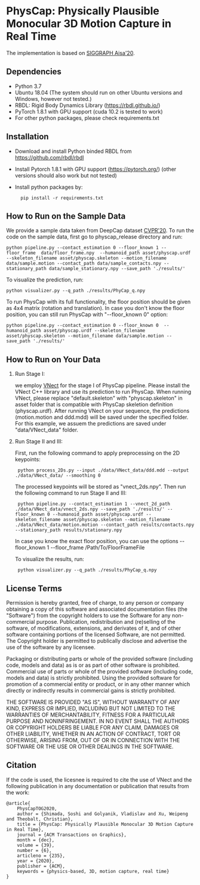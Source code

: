 # PhysCap: Physically Plausible Monocular 3D Motion Capture in Real Time
The implementation is based on [SIGGRAPH Aisa'20](https://vcai.mpi-inf.mpg.de/projects/PhysCap/). 
 
## Dependencies
- Python 3.7
- Ubuntu 18.04 (The system should run on other Ubuntu versions and Windows, however not tested.)
- RBDL: Rigid Body Dynamics Library (https://rbdl.github.io/)
- PyTorch 1.8.1 with GPU support (cuda 10.2 is tested to work)
- For other python packages, please check requirements.txt

## Installation
- Download and install Python binded RBDL from  https://github.com/rbdl/rbdl
- Install Pytorch 1.8.1 with GPU support (https://pytorch.org/) (other versions should also work but not tested)
- Install python packages by:

		pip install -r requirements.txt

## How to Run on the Sample Data
We provide a sample data taken from DeepCap dataset [CVPR'20](https://people.mpi-inf.mpg.de/~mhaberma/projects/2020-cvpr-deepcap/). To run the code on the sample data, first go to physcap_release directory and run:

    python pipeline.py --contact_estimation 0 --floor_known 1 --floor_frame  data/floor_frame.npy  --humanoid_path asset/physcap.urdf --skeleton_filename asset/physcap.skeleton --motion_filename data/sample.motion --contact_path data/sample_contacts.npy --stationary_path data/sample_stationary.npy --save_path './results/'

To visualize the prediction, run:

    python visualizer.py --q_path ./results/PhyCap_q.npy

To run PhysCap with its full functionality, the floor position should be given as 4x4 matrix (rotation and translation). In case you don't know the floor position, you can still run PhysCap with "--floor_known 0" option:

    python pipeline.py --contact_estimation 0 --floor_known 0  --humanoid_path asset/physcap.urdf --skeleton_filename asset/physcap.skeleton --motion_filename data/sample.motion --save_path './results/'

## How to Run on Your Data

1) Run Stage I: 

	we employ [VNect](http://gvv.mpi-inf.mpg.de/projects/VNect/) for the stage I of PhysCap pipeline.  Please install the VNect C++ library and use its prediction to run PhysCap. When running VNect, please replace "default.skeleton" with "physcap.skeleton" in asset folder that is compatible with PhysCap skeletion definition (physcap.urdf). After running VNect on your sequence, the predictions (motion.motion and ddd.mdd) will be saved under the specified folder. For this example, we assuem the predictions are saved under "data/VNect_data" folder.

2) Run Stage II and III:
	
	First, run the following command to apply preprocessing on the 2D keypoints:

		python process_2Ds.py --input ./data/VNect_data/ddd.mdd --output ./data/VNect_data/ --smoothing 0

	The processed keypoints will be stored as "vnect_2ds.npy". Then run the following command to run Stage II and III:
		
		python pipeline.py --contact_estimation 1 --vnect_2d_path ./data/VNect_data/vnect_2ds.npy --save_path './results/' --floor_known 0 --humanoid_path asset/physcap.urdf --skeleton_filename asset/physcap.skeleton --motion_filename ./data/VNect_data/motion.motion --contact_path results/contacts.npy --stationary_path results/stationary.npy  
	In case you know the exact floor position, you can use the options --floor_known 1 --floor_frame /Path/To/FloorFrameFile

	To visualize the results, run:

		python visualizer.py --q_path ./results/PhyCap_q.npy


## License Terms
Permission is hereby granted, free of charge, to any person or company obtaining a copy of this software and associated documentation files (the "Software") from the copyright holders to use the Software for any non-commercial purpose. Publication, redistribution and (re)selling of the software, of modifications, extensions, and derivates of it, and of other software containing portions of the licensed Software, are not permitted. The Copyright holder is permitted to publically disclose and advertise the use of the software by any licensee. 

Packaging or distributing parts or whole of the provided software (including code, models and data) as is or as part of other software is prohibited. Commercial use of parts or whole of the provided software (including code, models and data) is strictly prohibited. Using the provided software for promotion of a commercial entity or product, or in any other manner which directly or indirectly results in commercial gains is strictly prohibited. 

THE SOFTWARE IS PROVIDED "AS IS", WITHOUT WARRANTY OF ANY KIND, EXPRESS OR
IMPLIED, INCLUDING BUT NOT LIMITED TO THE WARRANTIES OF MERCHANTABILITY,
FITNESS FOR A PARTICULAR PURPOSE AND NONINFRINGEMENT. IN NO EVENT SHALL THE
AUTHORS OR COPYRIGHT HOLDERS BE LIABLE FOR ANY CLAIM, DAMAGES OR OTHER
LIABILITY, WHETHER IN AN ACTION OF CONTRACT, TORT OR OTHERWISE, ARISING FROM,
OUT OF OR IN CONNECTION WITH THE SOFTWARE OR THE USE OR OTHER DEALINGS IN THE
SOFTWARE.

## Citation
If the code is used, the licesnee is required to cite the use of VNect and the following publication in any documentation 
or publication that results from the work:
```
@article{
	PhysCapTOG2020,
	author = {Shimada, Soshi and Golyanik, Vladislav and Xu, Weipeng and Theobalt, Christian},
	title = {PhysCap: Physically Plausible Monocular 3D Motion Capture in Real Time},
	journal = {ACM Transactions on Graphics}, 
	month = {dec},
	volume = {39},
	number = {6}, 
	articleno = {235},
	year = {2020}, 
	publisher = {ACM}, 
	keywords = {physics-based, 3D, motion capture, real time}
} 
```
